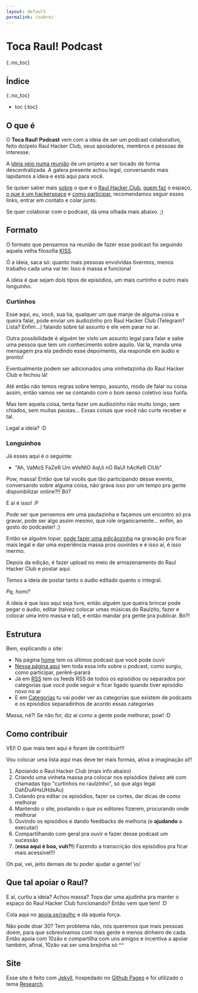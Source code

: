 ```yaml
---
layout: default
permalink: /sobre/
---
```


# Toca Raul! Podcast
{:.no_toc}

## Índice
{:.no_toc}

* toc
{:toc}

## O que é

O **Toca Raul! Podcast** vem com a ideia de ser um podcast colaborativo, feito do/pelo Raul Hacker Club, seus apoiadores, membros e pessoas de interesse.

A [ideia veio numa reunião][emailreuniao] de um projeto a ser tocado de forma descentralizada. A galera presente achou legal, conversando mais lapidamos a ideia e está aqui para você.

Se quiser saber mais [sobre][sobre] o que é o [Raul Hacker Club][siteraul], [quem faz][quem] o espaço, [o que é um hackerspace][oque] e [como participar][como], recomendamos seguir esses links, entrar em contato e colar junto.

Se quer colaborar com o podcast, dá uma olhada mais abaixo. ;)

## Formato

O formato que pensamos na reunião de fazer esse podcast foi seguindo aquela velha filosofia [KISS][kiss].

Ó a ideia, saca só: quanto mais pessoas envolvidas tivermos, menos trabalho cada uma vai ter. Isso é massa e funciona!

A ideia é que sejam dois tipos de episódios, um mais curtinho e outro mais longuinho.

### Curtinhos

Esse aqui, eu, você, sua tia, qualquer um que manje de alguma coisa e queira falar, pode enviar um áudiozinho pro Raul Hacker Club (Telegram? Lista? Enfim...) falando sobre tal assunto e ele vem parar no ar.

Outra possibilidade é alguém ter visto um assunto legal para falar e sabe uma pessoa que tem um conhecimento sobre aquilo. Vai lá, manda uma mensagem pra ela pedindo esse depoimento, ela responde em áudio e pronto!

Eventualmente podem ser adicionados uma vinhetazinha do Raul Hacker Club e fechou lá!

Até então não temos regras sobre tempo, assunto, modo de falar ou coisa assim, então vamos ver se contando com o bom senso coletivo isso funfa.

Mas tem aquela coisa, tenta fazer um audiozinho não muito longo, sem chiados, sem muitas pausas... Essas coisas que você não curte receber e tal.

Legal a ideia? :D

### Longuinhos

Já esses aqui é o seguinte:

- "Ah, VaMoS FaZeR Um eVeNtO AqUi nO RaUl hAcKeR ClUb"

Pow, massa! Então que tal vocês que tão participando desse evento, conversando sobre alguma coisa, não grava isso por um tempo pra gente disponibilizar online?!! Bó?

E aí é isso! :P

Pode ser que pensemos em uma pautazinha e façamos um encontro só pra gravar, pode ser algo assim mesmo, que role organicamente... enfim, ao gosto do podcaster! ;)

Então se alguém topar, [pode fazer uma ediçãozinha][editar] na gravação pra ficar mais legal e dar uma experiência massa pros ouvintes e é isso aí, é isso mermo.

Depois da edição, é fazer upload no meio de armazenamento do Raul Hacker Club e postar aqui.

Temos a ideia de postar tanto o áudio editado quanto o integral.

*Pq, homi?*

A ideia é que isso aqui seja livre, então alguém que queira brincar pode pegar o áudio, editar (talvez colocar umas músicas do Raulzito, fazer e colocar uma intro massa e tal), e então mandar pra gente pra publicar. Bó?!

## Estrutura

Bem, explicando o site:

* Na página [home][home] tem os últimos podcast que você pode ouvir
* [Nessa página aqui][podcast] tem toda essa info sobre o podcast, como surgiu, como participar, perêrê-parará
* Já em [RSS][rss] tem os feeds RSS de todos os episódios ou separados por categorias que você pode seguir e ficar ligado quando tiver episódio novo no ar
* E em [Categorias][categorias] tu vai poder ver as categorias que existem de podcasts e os episódios separadinhos de acordo essas categorias

Massa, né?! Se não for, diz aí como a gente pode melhorar, pow! :D

## Como contribuir

VEI! O que mais tem aqui é foram de contribuir!!!

Vou colocar uma lista aqui mas deve ter mais formas, ativa a imaginação aí!!

1. Apoiando o Raul Hacker Club (mais info abaixo)
2. Criando uma vinheta massa pra colocar nos episódios (talvez até com chamadas tipo "curtinhos no raulzinho", só que algo legal DahDuAHsUHdsAu)
3. Colando pra editar os episódios, fazer os cortes, dar dicas de como melhorar
4. Mantendo o site, postando o que os editores fizerem, procurando onde melhorar
5. Ouvindo os episódios e dando feedbacks de melhoria (e **ajudando** a executar)
6. Compartilhando com geral pra ouvir e fazer desse podcast um sucessão
7. (**essa aqui é boa, vuh?!**) Fazendo a transcrição dos episódios pra ficar mais acessível!!!

Oh paí, vei, jeito demais de tu poder ajudar a gente! \o/

## Que tal apoiar o Raul?

E aí, curtiu a ideia? Achou massa? Topa dar uma ajudinha pra manter o espaço do Raul Hacker Club funcionando? Então vem que tem! :D

Cola aqui no [apoia.se/raulhc][apoiase] e dá aquela força.

Não pode doar 30? Tem problema não, nós queremos que mais pessoas doem, para que sobrevivamos com mais gente e menos dinheiro de cada. Então apoia com 10zão e compartilha com uns amigos e incentiva a apoiar também, afinal, 10zão vai ser uma brejinha só ^^

## Site

Esse site é feito com [Jekyll][jekyll], hospedado no [Github Pages][ghpages] e foi utilizado o tema [Research][research].

[emailreuniao]: https://lists.riseup.net/www/arc/raulhc/2019-03/msg00007.html
[sobre]: http://raulhc.cc/Doc/Sobre
[siteraul]: http://raulhc.cc
[quem]: http://raulhc.cc/Doc/QuemSomos
[oque]: http://raulhc.cc/#O_que_233_um_HackerSpace_63
[como]: http://raulhc.cc/Doc/ComoParticipar
[apoiase]: https://apoia.se/raulhc
[podcast]: /sobre/
[home]: /
[rss]: /rss
[categorias]: /categorias
[kiss]: https://pt.wikipedia.org/wiki/Keep_It_Simple
[editar]: https://mundopodcast.com.br/podcasteando/gravacao-edicao-podcast/
[jekyll]: https://jekyllrb.com/
[ghpages]: https://pages.github.com
[research]: https://github.com/ankitsultana/researcher
